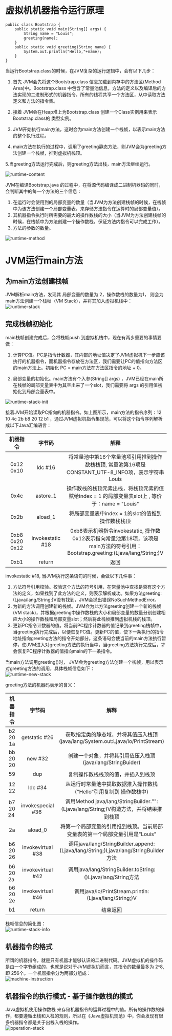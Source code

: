 # 虚拟机机器指令运行原理
```
public class Bootstrap {
    public static void main(String[] args) {
        String name = "Louis";
        greeting(name);
    }
    public static void greeting(String name) {
        System.out.println("Hello,"+name);
    }
}
```
    
当运行Bootstrap.class的时候，在JVM复杂的运行逻辑中，会有以下几步：    
1. 首先 JVM会先将这个Bootstrap.class 信息加载到内存中的方法区(Method Area)中。Bootstrap.class 中包含了常量池信息，方法的定义以及编译后的方法实现的二进制形式的机器指令，所有的线程共享一个方法区，从中读取方法定义和方法的指令集。

2. 接着 JVM会在Heap堆上为Bootstrap.class 创建一个Class<Bootstrap>实例用来表示Bootstrap.class的 类型实例。

3. JVM开始执行main方法，这时会为main方法创建一个栈帧，以表示main方法的整个执行过程。

4. main方法在执行的过程中，调用了greeting静态方法，则JVM会为greeting方法创建一个栈帧，推到虚拟机栈顶。

5.当greeting方法运行完成后，则greeting方法出栈，main方法继续运行。
    
![runtime-content](../../../../resources/images/jvm/runtime-content.png)  
    

JVM在编译Bootstrap.java 的过程中，在将源代码编译成二进制机器码的同时，会判断其中的每一个方法的三个信息：
1. 在运行时会使用到的局部变量的数量（当JVM为方法创建栈帧的时候，在栈帧中为该方法创建一个局部变量表，来存储方法指令在运算时的局部变量值）。
2. 其机器指令执行时所需要的最大的操作数栈的大小（当JVM为方法创建栈帧的时候，在栈帧中为方法创建一个操作数栈，保证方法内指令可以完成工作）。
3. 方法的参数的数量。
    
![runtime-method](../../../../resources/images/jvm/runtime-method.png)  
    

# JVM运行main方法

## 为main方法创建栈帧
JVM解析main方法，发现其 局部变量的数量为 2，操作数栈的数量为1， 则会为main方法创建一个栈帧（VM Stack），并将其加入虚拟机栈中：    
![runtime-stack](../../../../resources/images/jvm/runtime-stack.png)  
    
## 完成栈帧初始化
main栈帧创建完成后，会将栈帧push 到虚拟机栈中，现在有两步重要的事情要做：
1. 计算PC值。PC是指令计数器，其内部的地址值决定了JVM虚拟机下一步应该执行的机器指令，而机器指令存放在方法区，我们需要让PC的值指向方法区的main方法上。初始化 PC = main方法在方法区指令的地址 + 0。

2. 局部变量的初始化。main方法有个入参(String[] args) ，JVM已经在main所在栈帧的局部变量表中为其空出来了一个slot，我们需要将 args 的引用值初始化到局部变量表中。
    
![runtime-stack-init](../../../../resources/images/jvm/runtime-stack-init.png)  
    
接着JVM开始读取PC指向的机器指令。如上图所示，main方法的指令序列：12 10 4c 2b b8 20 12 b1 ，通过JVM虚拟机指令集规范，可以将这个指令序列解析成以下Java汇编语言：
    
| 机器指令 | 字节码 | 解释|
| :---: | :---: | :---:|
| 0x12 0x10 | ldc #16 | 将常量池中第16个常量池项引用推到操作数栈栈顶, 常量池第16项是CONSTANT_UTF-8_INFO项，表示字符串 Louis |
| 0x4c| astore_1 | 操作数栈的栈顶元素出栈，将栈顶元素的值赋给index = 1 的局部变量表slot上 , 等价于：name = "Louis" | 
| 0x2b | aload_1 | 将局部变量表中index = 1的slot的值推到操作数栈栈顶 |
| 0xb8 0x20 0x12 | invokestatic #18 | 0xb8表示机器指令invokestatic, 操作数0x12表示指向常量池第18项，该项是main方法的符号引用：Bootstrap.greeting:(Ljava/lang/String;)V |
| 0xb1 | return | 返回 |
    

invokestatic #18, 当JVM执行这条语句的时候，会做以下几件事：
1. 方法符号引用校验。校验这个方法的符号引用，在常量池中查找是否有这个方法的定义，如果找到了此方法的定义，则表示解析成功。如果方法greeting:(Ljava/lang/String;)V没有找到，JVM会抛出错误NoSuchMethodError。
2. 为新的方法调用创建新的栈帧。JVM会为此方法greeting创建一个新的栈帧(VM stack)，并根据greeting中操作数栈的大小和局部变量的数量分别创建相应大小的操作数栈和局部变量slot；然后将此栈帧推到虚拟机栈的栈顶。
3. 更新PC指令计数器的值。将当前PC程序计数器的值记录到greeting栈帧中，当greeting执行完成后，以便恢复PC值。更新PC的值，使下一条执行的指令地址指向greeting方法的指令开始部分。这条语句会使当前的main方法执行暂停，使JVM进入对greeting方法的执行当中，当greeting方法执行完成后，才会恢复PC程序计数器的值指向main的下一条指令。 
    

当main方法调用greeting()时， JVM会为greeting方法创建一个栈帧，用以表示对greeting方法的调用，具体栈帧信息如下：    
![runtime-new-stack](../../../../resources/images/jvm/runtime-new-stack.png)  
    
greeting方法的机器码表示的含义：
    
| 机器指令 | 字节码 | 解释|
| :---: | :---: | :---:|
| b2 20 1a | getstatic #26 | 获取指定类的静态域，并将其值压入栈顶(java/lang/System.out:Ljava/io/PrintStream) | 
| bb 20 20 | new #32 | 创建一个对象，并将其引用值压入栈顶(java/lang/StringBuider) | 
| 59 | dup | 复制操作数栈栈顶的值，并插入到栈顶 | 
| 12 22 | ldc #34 | 从运行时常量池中提取数据推入操作数栈("Hello"引用复制到 操作数栈中) | 
| b7 20 24 | invokespecial #36 | 调用Method java/lang/StringBuilder."<init>":(Ljava/lang/String;)V构造方法，并将结果推到栈顶 |  
| 2a | aload_0 | 将第一个局部变量的引用推到栈顶。当前局部变量表的第一个局部变量引用是"Louis" | 
| b6 20 26 | invokevirtual #38 | 调用java/lang/StringBuilder.append:(Ljava/lang/String;)Ljava/lang/StringBuilder方法 | 
| b6 20 2a | invokevirtual #42 | 调用java/lang/StringBuilder.toString:()Ljava/lang/String方法 |  
| b6 20 2e | invokevirtual #46 | 调用java/io/PrintStream.println:(Ljava/lang/String;)V | 
| b1 | return | 结束返回 | 
    

栈帧信息的简化图：    
![runtime-stack-info](../../../../resources/images/jvm/runtime-stack-info.png)  
    

## 机器指令的格式
所谓的机器指令，就是只有机器才能够认识的二进制代码。JVM虚拟机的操作码是由一个字节组成的，也就是说对于JVM虚拟机而言，其指令的数量最多为 2^8,即 256个。一个机器指令分为两部分组成：    
![machine-instruction](../../../../resources/images/jvm/machine-instruction.png)  
    

## 机器指令的执行模式 - 基于操作数栈的模式
Java虚拟机使用操作数栈 来存储机器指令的运算过程中的值。所有的操作数的操作，都要遵循出栈和入栈的规则，所以在《Java虚拟机规范》中，你会发现有很多机器指令都是关于出栈入栈的操作。    
![operation-stack](../../../../resources/images/jvm/operation-stack.png)  
    
